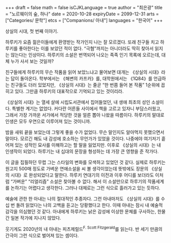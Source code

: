 +++
draft = false
math = false
isCJKLanguage = true
author = "최은광"
title = "노르웨이의 숲, 하나"
date = 2020-10-28
expiryDate = 2099-12-31
arts = ["Categories/ 문학"]
etcs = ["Companions/ 아내"]
languages = "한국어"
+++

상실의 시대, 첫 번째 이야기.

하루키가 요즘 젊은이들에게 환영받는 작가인지 나는 잘 모르겠다. 또래 친구들 치고 하루키를 좋아한다는 이를 보았던 적이 없다. “극혐"까지는 아니더라도 딱히 찾아서 읽지는 않는다는 인상이다. 하루키의 소설은 번역되어 나오는 족족 인기 목록에 오르는데, 대체 누가 사서 보는 것일까?

친구들에게 하루키의 무슨 작품을 읽어 보았느냐고 물어보면 대개는 《상실의 시대》라는 답이 돌아온다. 학부에서는 《해변의 카프카》를, 대학원에서는 《1Q84》를 언급하는 친구들도 더러 있었지만, 《상실의 시대》는 줄곧 “한 번쯤 들어 본 작품” 1순위에 꼽히고 있다. 그만큼 하루키의 대표작으로 기억되고 있는 것이리라.

《상실의 시대》는 열세 살에 시립도서관에서 집어들었던, 내 생애 최초의 성인 소설이다. 특별한 계기는 없었다. 커다란 어른들 사이에서 책을 고르고 있자니 부담스러웠고, 그래서 가장 가까운 서가에서 적당한 것을 얼른 뽑아 나왔을 따름이다. 하루키의 말대로 인생은 모두 우연으로 이루어져 있는 것이니까.

밤을 새워 끝을 보았는데 그렇게 좋을 수가 없었다. 무슨 말인지도 알아먹지 못했으면서 말이다. 모르긴 해도 내 감성에 호소하는 무언가가 있었을 것이다. 나중에야 여기저기 흩어져 있는 성적인 묘사를 이해하고는 할 말을 잃었지만. 이후로 《상실의 시대》는 내 인생작이 되었다. 하루기는 내 십대의 문장을 형성하는 데 가장 큰 영향을 준 작가다.

이 글을 집필하던 무렵 그는 스타일의 변화를 모색하고 있었던 것 같다. 실제로 하루키는 원고지 500매 정도로 가벼운 연애소설을 씨 볼 생각이었는데 뜻밖에도 장문의 《상실의 시대》로 완성되었다고 말한다. 하루키 연대기의 이전과 이후 어디를 보더라도 이처럼 “가벼운” “리얼리즘” 소설은 찾아볼 수 없다. 해서 이 소설만으로 하루기의 작품세계를 논하기는 어렵다고 생각한다. 그러나 대체로는 그런 식으로 흘러가고 있는 듯하다.

예술에 관한 한 아내는 나의 절대적인 추종자다. 그런 아내마저도 《상실의 시대》를 수십 번 돌려 읽었다는 나의 고백을 듣고는 당황했다고 한다. 이때 아내는 잠시 내 예술적 감각을 의심했던 것 같다. 아내에게 하루키는 낡은 감성에 이상한 문체를 구사하는, 한물 간 일본 작가에 지나지 않았다.

웃기게도 2020년의 내 아내는 피츠제럴드<sup>F. Scott Fitzgerald</sup>를 읽는다. 반 세기 만큼의 간극이 그런 식으로 벌어져 있는 셈이다. 